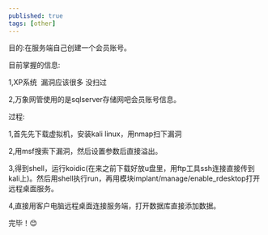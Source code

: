 ```yaml
---
published: true
tags: [other]
---
```

目的:在服务端自己创建一个会员账号。

目前掌握的信息:

1,XP系统  漏洞应该很多 没扫过

2,万象网管使用的是sqlserver存储网吧会员账号信息。

过程:

1,首先先下载虚拟机，安装kali linux，用nmap扫下漏洞

2,用msf搜索下漏洞，然后设置参数后直接溢出。

3,得到shell，运行koidic(在来之前下载好放u盘里，用ftp工具ssh连接直接传到kali上)。然后用shell执行run，再用模块implant/manage/enable_rdesktop打开远程桌面服务。

4,直接用客户电脑远程桌面连接服务端，打开数据库直接添加数据。

完毕！😊
